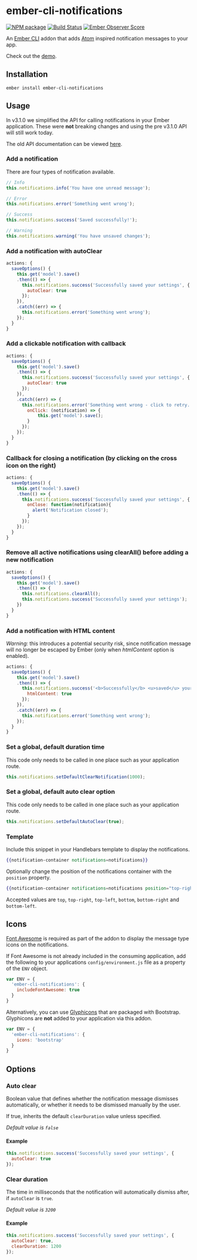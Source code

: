 # ember-cli-notifications

[![NPM package](https://img.shields.io/npm/v/ember-cli-notifications.svg)](https://www.npmjs.com/package/ember-cli-notifications) [![Build Status](https://img.shields.io/travis/stonecircle/ember-cli-notifications.svg)](https://travis-ci.org/stonecircle/ember-cli-notifications) [![Ember Observer Score](http://emberobserver.com/badges/ember-cli-notifications.svg)](http://emberobserver.com/addons/ember-cli-notifications)


An [Ember CLI] addon that adds [Atom] inspired notification messages to your app.

Check out the [demo].

## Installation

```shell
ember install ember-cli-notifications
```

## Usage

In v3.1.0 we simplified the API for calling notifications in your Ember application. These were **not** breaking changes and using the pre v3.1.0 API will still work today.

The old API documentation can be viewed [here](https://github.com/Blooie/ember-cli-notifications/blob/v3.0.0/README.md).

### Add a notification

There are four types of notification available.

```js
// Info
this.notifications.info('You have one unread message');

// Error
this.notifications.error('Something went wrong');

// Success
this.notifications.success('Saved successfully!');

// Warning
this.notifications.warning('You have unsaved changes');
```

### Add a notification with autoClear

```js
actions: {
  saveOptions() {
    this.get('model').save()
    .then(() => {
      this.notifications.success('Successfully saved your settings', {
        autoClear: true
      });
    }),
    .catch((err) => {
      this.notifications.error('Something went wrong');
    });
  }
}
```

### Add a clickable notification with callback
```js
actions: {
  saveOptions() {
    this.get('model').save()
    .then(() => {
      this.notifications.success('Successfully saved your settings', {
        autoClear: true
      });
    }),
    .catch((err) => {
      this.notifications.error('Something went wrong - click to retry.', {
        onClick: (notification) => {
            this.get('model').save();
        }
      });
    });
  }
}
```

### Callback for closing a notification (by clicking on the cross icon on the right)
```js
actions: {
  saveOptions() {
    this.get('model').save()
    .then(() => {
      this.notifications.success('Successfully saved your settings', {
        onClose: function(notification){
          alert('Notification closed');
        }
      });
    });
  }
}
```

### Remove all active notifications using clearAll() before adding a new notification

```js
actions: {
  saveOptions() {
    this.get('model').save()
    .then(() => {
      this.notifications.clearAll();
      this.notifications.success('Successfully saved your settings');
    })
  }
}
```

### Add a notification with HTML content

*Warning:* this introduces a potential security risk, since notification message will no longer be escaped by Ember (only when _htmlContent_ option is enabled).

```js
actions: {
  saveOptions() {
    this.get('model').save()
    .then(() => {
      this.notifications.success('<b>Successfully</b> <u>saved</u> your settings', {
        htmlContent: true
      });
    }),
    .catch((err) => {
      this.notifications.error('Something went wrong');
    });
  }
}
```

### Set a global, default duration time

This code only needs to be called in one place such as your application route.

```js
this.notifications.setDefaultClearNotification(1000);
```

### Set a global, default auto clear option

This code only needs to be called in one place such as your application route.

```js
this.notifications.setDefaultAutoClear(true);
```

### Template

Include this snippet in your Handlebars template to display the notifications.

```hbs
{{notification-container notifications=notifications}}
```

Optionally change the position of the notifications container with the `position` property.

```hbs
{{notification-container notifications=notifications position="top-right"}}
```

Accepted values are `top`, `top-right`, `top-left`, `bottom`, `bottom-right` and `bottom-left`.

## Icons

[Font Awesome] is required as part of the addon to display the message type icons on the notifications.

If Font Awesome is not already included in the consuming application, add the following to your applications `config/environment.js` file as a property of the `ENV` object.

```js
var ENV = {
  'ember-cli-notifications': {
    includeFontAwesome: true
  }
}
```

Alternatively, you can use [Glyphicons] that are packaged with Bootstrap. Glyphicons are **not** added to your application via this addon.

```js
var ENV = {
  'ember-cli-notifications': {
    icons: 'bootstrap'
  }
}
```

## Options

### Auto clear

Boolean value that defines whether the notification message dismisses automatically, or whether it needs to be dismissed manually by the user.

If true, inherits the default `clearDuration` value unless specified.

*Default value is `false`*

#### Example

```js
this.notifications.success('Successfully saved your settings', {
  autoClear: true
});
```

### Clear duration

The time in milliseconds that the notification will automatically dismiss after, if `autoClear` is `true`.

*Default value is `3200`*

#### Example

```js
this.notifications.success('Successfully saved your settings', {
  autoClear: true,
  clearDuration: 1200
});
```

[Ember CLI]: http://ember-cli.com
[Atom]: https://github.com/atom/notifications
[demo]: http://stonecircle.github.io/ember-cli-notifications
[broccoli-sass]: https://www.npmjs.com/package/broccoli-sass
[Font Awesome]: http://fortawesome.github.io/Font-Awesome
[Glyphicons]: http://getbootstrap.com/components/#glyphicons
